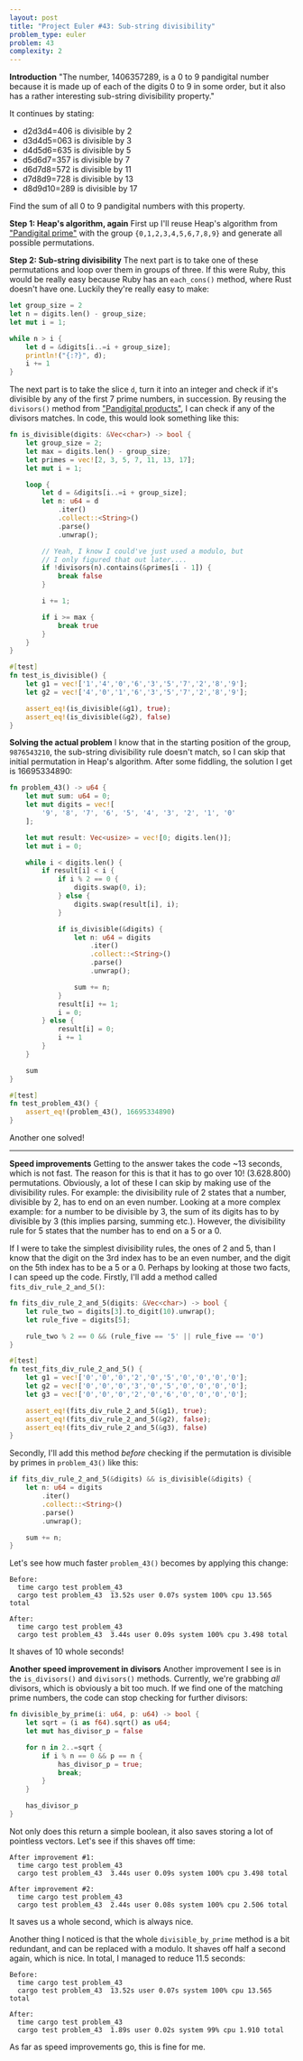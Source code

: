 ```yaml
---
layout: post
title: "Project Euler #43: Sub-string divisibility"
problem_type: euler
problem: 43
complexity: 2
---
```

**Introduction**
"The number, 1406357289, is a 0 to 9 pandigital number because it is made up of each of the digits 0 to 9 in some order, but it also has a rather interesting sub-string divisibility property."

It continues by stating:

- d2d3d4=406 is divisible by 2
- d3d4d5=063 is divisible by 3
- d4d5d6=635 is divisible by 5
- d5d6d7=357 is divisible by 7
- d6d7d8=572 is divisible by 11
- d7d8d9=728 is divisible by 13
- d8d9d10=289 is divisible by 17

Find the sum of all 0 to 9 pandigital numbers with this property.

**Step 1: Heap's algorithm, again**
First up I'll reuse Heap's algorithm from ["Pandigital prime"](/2021/11/12/project-euler-41-pandigital-prime.html) with the group `{0,1,2,3,4,5,6,7,8,9}` and generate all possible permutations.

**Step 2: Sub-string divisibility**
The next part is to take one of these permutations and loop over them in groups of three. If this were Ruby, this would be really easy because Ruby has an `each_cons()` method, where Rust doesn't have one. Luckily they're really easy to make:

```rust
let group_size = 2
let n = digits.len() - group_size;
let mut i = 1;

while n > i {
    let d = &digits[i..=i + group_size];
    println!("{:?}", d);
    i += 1
}
```

The next part is to take the slice `d`, turn it into an integer and check if it's divisible by any of the first 7 prime numbers, in succession. By reusing the `divisors()` method from ["Pandigital products"](/2021/11/06/project-euler-32-pandigital-products.html), I can check if any of the divisors matches. In code, this would look something like this:

```rust
fn is_divisible(digits: &Vec<char>) -> bool {
    let group_size = 2;
    let max = digits.len() - group_size;
    let primes = vec![2, 3, 5, 7, 11, 13, 17];
    let mut i = 1;

    loop {
        let d = &digits[i..=i + group_size];
        let n: u64 = d
            .iter()
            .collect::<String>()
            .parse()
            .unwrap();

        // Yeah, I know I could've just used a modulo, but
        // I only figured that out later....
        if !divisors(n).contains(&primes[i - 1]) {
            break false
        }

        i += 1;

        if i >= max {
            break true
        }
    }
}

#[test]
fn test_is_divisible() {
    let g1 = vec!['1','4','0','6','3','5','7','2','8','9'];
    let g2 = vec!['4','0','1','6','3','5','7','2','8','9'];

    assert_eq!(is_divisible(&g1), true);
    assert_eq!(is_divisible(&g2), false)
}
```

**Solving the actual problem**
I know that in the starting position of the group, `9876543210`, the sub-string divisibility rule doesn't match, so I can skip that initial permutation in Heap's algorithm. After some fiddling, the solution I get is 16695334890:

```rust
fn problem_43() -> u64 {
    let mut sum: u64 = 0;
    let mut digits = vec![
        '9', '8', '7', '6', '5', '4', '3', '2', '1', '0'
    ];

    let mut result: Vec<usize> = vec![0; digits.len()];
    let mut i = 0;

    while i < digits.len() {
        if result[i] < i {
            if i % 2 == 0 {
                digits.swap(0, i);
            } else {
                digits.swap(result[i], i);
            }

            if is_divisible(&digits) {
                let n: u64 = digits
                    .iter()
                    .collect::<String>()
                    .parse()
                    .unwrap();

                sum += n;
            }
            result[i] += 1;
            i = 0;
        } else {
            result[i] = 0;
            i += 1
        }
    }

    sum
}

#[test]
fn test_problem_43() {
    assert_eq!(problem_43(), 16695334890)
}
```

Another one solved!

---

**Speed improvements**
Getting to the answer takes the code ~13 seconds, which is not fast. The reason for this is that it has to go over 10! (3.628.800) permutations. Obviously, a lot of these I can skip by making use of the divisibility rules. For example: the divisibility rule of 2 states that a number, divisible by 2, has to end on an even number. Looking at a more complex example: for a number to be divisible by 3, the sum of its digits has to by divisible by 3 (this implies parsing, summing etc.). However, the divisibility rule for 5 states that the number has to end on a 5 or a 0.

If I were to take the simplest divisibility rules, the ones of 2 and 5, than I know that the digit on the 3rd index has to be an even number, and the digit on the 5th index has to be a 5 or a 0. Perhaps by looking at those two facts, I can speed up the code. Firstly, I'll add a method called `fits_div_rule_2_and_5()`:

```rust
fn fits_div_rule_2_and_5(digits: &Vec<char>) -> bool {
    let rule_two = digits[3].to_digit(10).unwrap();
    let rule_five = digits[5];

    rule_two % 2 == 0 && (rule_five == '5' || rule_five == '0')
}

#[test]
fn test_fits_div_rule_2_and_5() {
    let g1 = vec!['0','0','0','2','0','5','0','0','0','0'];
    let g2 = vec!['0','0','0','3','0','5','0','0','0','0'];
    let g3 = vec!['0','0','0','2','0','6','0','0','0','0'];

    assert_eq!(fits_div_rule_2_and_5(&g1), true);
    assert_eq!(fits_div_rule_2_and_5(&g2), false);
    assert_eq!(fits_div_rule_2_and_5(&g3), false)
}
```

Secondly, I'll add this method _before_ checking if the permutation is divisible by primes in `problem_43()` like this:

```rust
if fits_div_rule_2_and_5(&digits) && is_divisible(&digits) {
    let n: u64 = digits
        .iter()
        .collect::<String>()
        .parse()
        .unwrap();

    sum += n;
}
```

Let's see how much faster `problem_43()` becomes by applying this change:

```
Before:
  time cargo test problem_43
  cargo test problem_43  13.52s user 0.07s system 100% cpu 13.565 total

After:
  time cargo test problem_43
  cargo test problem_43  3.44s user 0.09s system 100% cpu 3.498 total
```

It shaves of 10 whole seconds!

**Another speed improvement in divisors**
Another improvement I see is in the `is_divisors()` and `divisors()` methods. Currently, we're grabbing _all_ divisors, which is obviously a bit too much. If we find one of the matching prime numbers, the code can stop checking for further divisors:

```rust
fn divisible_by_prime(i: u64, p: u64) -> bool {
    let sqrt = (i as f64).sqrt() as u64;
    let mut has_divisor_p = false

    for n in 2..=sqrt {
        if i % n == 0 && p == n {
            has_divisor_p = true;
            break;
        }
    }

    has_divisor_p
}
```

Not only does this return a simple boolean, it also saves storing a lot of pointless vectors. Let's see if this shaves off time:

```
After improvement #1:
  time cargo test problem_43
  cargo test problem_43  3.44s user 0.09s system 100% cpu 3.498 total

After improvement #2:
  time cargo test problem_43
  cargo test problem_43  2.44s user 0.08s system 100% cpu 2.506 total
```

It saves us a whole second, which is always nice.

Another thing I noticed is that the whole `divisible_by_prime` method is a bit redundant, and can be replaced with a modulo. It shaves off half a second again, which is nice. In total, I managed to reduce 11.5 seconds:

```
Before:
  time cargo test problem_43
  cargo test problem_43  13.52s user 0.07s system 100% cpu 13.565 total

After:
  time cargo test problem_43
  cargo test problem_43  1.89s user 0.02s system 99% cpu 1.910 total
```

As far as speed improvements go, this is fine for me.